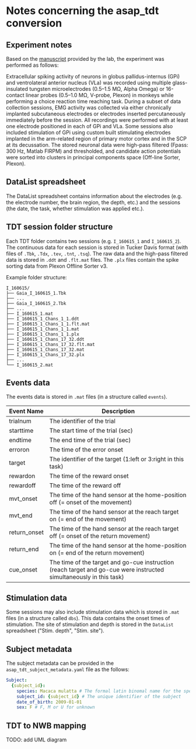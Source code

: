 # Notes concerning the asap_tdt conversion

## Experiment notes

Based on the [manuscript](https://journals.plos.org/plosbiology/article?id=10.1371/journal.pbio.3000829) provided by the lab, the experiment was performed as follows:

Extracellular spiking activity of neurons in globus pallidus-internus (GPi) and ventrolateral anterior nucleus (VLa) was recorded using multiple glass-insulated tungsten microelectrodes (0.5–1.5 MΩ, Alpha Omega)
or 16-contact linear probes (0.5–1.0 MΩ, V-probe, Plexon) in monkeys while performing a choice reaction time reaching task.
During a subset of data collection sessions, EMG activity was collected via either chronically implanted subcutaneous electrodes or electrodes inserted percutaneously immediately before the session.
All recordings were performed with at least one electrode positioned in each of GPi and VLa.
Some sessions also included stimulation of GPi using custom built stimulating electrodes implanted in the arm-related region of primary motor cortex and in the SCP at its decussation.
The stored neuronal data were high-pass filtered (Fpass: 300 Hz, Matlab FIRPM) and thresholded, and candidate action potentials were sorted into clusters in principal components space (Off-line Sorter, Plexon).

## DataList spreadsheet

The DataList spreadsheet contains information about the electrodes (e.g. the electrode number, the brain region, the depth, etc.)
and the sessions (the date, the task, whether stimulation was applied etc.).

## TDT session folder structure

Each TDT folder contains two sessions (e.g. `I_160615_1` and `I_160615_2`).
The continuous data for each session is stored in Tucker Davis format (with files of `.Tbk`, `.Tdx`, `.tev`, `.tnt`, `.tsq`). The raw data and the high-pass filtered data
is stored in `.ddt` and `.flt.mat` files. The `.plx` files contain the spike sorting data from Plexon Offline Sorter v3.

Example folder structure:

    I_160615/
    ├── Gaia_I_160615_1.Tbk
    ├── ...
    ├── Gaia_I_160615_2.Tbk
    ├── ...
    ├── I_160615_1.mat
    ├── I_160615_1_Chans_1_1.ddt
    ├── I_160615_1_Chans_1_1.flt.mat
    ├── I_160615_1_Chans_1_1.mat
    ├── I_160615_1_Chans_1_1.plx
    ├── I_160615_1_Chans_17_32.ddt
    ├── I_160615_1_Chans_17_32.flt.mat
    ├── I_160615_1_Chans_17_32.mat
    ├── I_160615_1_Chans_17_32.plx
    ├── ...
    └── I_160615_2.mat

## Events data

The events data is stored in `.mat` files (in a structure called `events`).

| Event Name   | Description   |
|--------------|---------------|
| trialnum     | The identifier of the trial |
| starttime    | The start time of the trial (sec) |
| endtime      | The end time of the trial (sec) |
| erroron      | The time of the error onset |
| target       | The identifier of the target (1:left or 3:right in this task) |
| rewardon     | The time of the reward onset |
| rewardoff    | The time of the reward off |
| mvt_onset    | The time of the hand sensor at the home-position off (= onset of the movement) |
| mvt_end      | The time of the hand sensor at the reach target on (= end of the movement) |
| return_onset | The time of the hand sensor at the reach target off (= onset of the return movement) |
| return_end   | The time of the hand sensor at the home-position on (= end of the return movement) |
| cue_onset    | The time of the target and go-cue instruction (reach target and go-cue were instructed simultaneously in this task) |

## Stimulation data

Some sessions may also include stimulation data which is stored in `.mat` files (in a structure called `dbs`).
This data contains the onset times of stimulation. The site of stimulation and depth is stored in the `DataList` spreadsheet ("Stim. depth", "Stim. site").

## Subject metadata

The subject metadata can be provided in the `asap_tdt_subject_metadata.yaml` file as the follows:

```yaml
Subject:
  {subject_id}:
    species: Macaca mulatta # The formal latin binomal name for the species of the subject
    subject_id: {subject_id} # The unique identifier of the subject
    date_of_birth: 2009-01-01
    sex: F # F, M or U for unknown
```

## TDT to NWB mapping

TODO: add UML diagram
